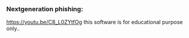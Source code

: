 <h3>Nextgeneration phishing:</h3>

https://youtu.be/C8_L0ZYtfOg
this software is for educational purpose only..
